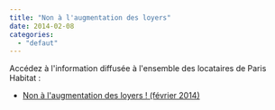 ```yaml
---
title: "Non à l'augmentation des loyers"
date: 2014-02-08
categories: 
  - "defaut"
---
```


Accédez à l'information diffusée à l'ensemble des locataires de Paris Habitat :

- [Non à l'augmentation des loyers ! (février 2014)](http://www3.slc.asso.fr/wp-content/uploads/2012/12/Tract-PH-février-2014.pdf)
